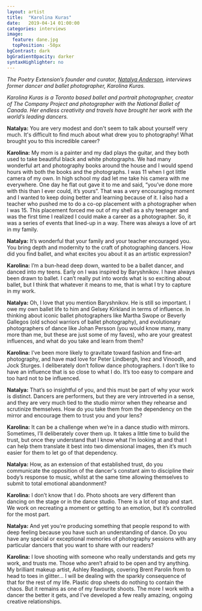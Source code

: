 ```yaml
---
layout: artist
title:  "Karolina Kuras"
date:   2019-04-14 01:00:00
categories: interviews
image:
  feature: dane.jpg
  topPosition: -50px
bgContrast: dark
bgGradientOpacity: darker
syntaxHighlighter: no
---
```


<em>The Poetry Extension’s founder and curator, <a href="http://www.natalyaanderson.com" target="_blank">Natalya Anderson</a>, interviews former dancer and ballet photographer, Karolina Kuras.</em>
<br/>

<em>Karolina Kuras is a Toronto based ballet and portrait photographer, creator of The Company Project and photographer with the National Ballet of Canada. Her endless creativity and travels have brought her work with the world’s leading dancers.</em>
<br/>

<strong>Natalya:</strong> You are very modest and don't seem to talk about yourself very much. It's difficult to find much about what drew you to photography! What brought you to this incredible career?

<strong>Karolina:</strong> My mom is a painter and my dad plays the guitar, and they both used to take beautiful black and white photographs. We had many wonderful art and photography books around the house and I would spend hours with both the books and the photographs. I was 11 when I got little camera of my own. In high school my dad let me take his camera with me everywhere. One day he flat out gave it to me and said, “you’ve done more with this than I ever could, it’s yours”. That was a very encouraging moment and I wanted to keep doing better and learning because of it. I also had a teacher who pushed me to do a co-op placement with a photographer when I was 15. This placement forced me out of my shell as a shy teenager and was the first time I realized I could make a career as a photographer. So, it was a series of events that lined-up in a way. There was always a love of art in my family.

<strong>Natalya:</strong> It’s wonderful that your family and your teacher encouraged you. You bring depth and modernity to the craft of photographing dancers. How did you find ballet, and what excites you about it as an artistic expression?

<strong>Karolina:</strong> I’m a bun-head deep down, wanted to be a ballet dancer, and danced into my teens. Early on I was inspired by Baryshnikov. I have always been drawn to ballet. I can’t really put into words what is so exciting about ballet, but I think that whatever it means to me, that is what I try to capture in my work.

<strong>Natalya:</strong> Oh, I love that you mention Baryshnikov. He is still so important. I owe my own ballet life to him and Gelsey Kirkland in terms of influence. In thinking about iconic ballet photographers like Martha Swope or Beverly Gallegos (old school warriors of ballet photography), and evolutionary photographers of dance like Johan Persson (you would know many, many more than me, but these are just some of my faves), who are your greatest influences, and what do you take and learn from them?

<strong>Karolina:</strong> I’ve been more likely to gravitate toward fashion and fine-art photography, and have mad love for Peter Lindbergh, Inez and Vinoodh, and Jock Sturges. I deliberately don’t follow dance photographers. I don’t like to have an influence that is so close to what I do. It’s too easy to compare and too hard not to be influenced.

<strong>Natalya:</strong> That’s so insightful of you, and this must be part of why your work is distinct. Dancers are performers, but they are very introverted in a sense, and they are very much tied to the studio mirror when they rehearse and scrutinize themselves. How do you take them from the dependency on the mirror and encourage them to trust you and your lens?

<strong>Karolina:</strong> It can be a challenge when we’re in a dance studio with mirrors. Sometimes, I’ll deliberately cover them up. It takes a little time to build the trust, but once they understand that I know what I’m looking at and that I can help them translate it best into two dimensional images, then it’s much easier for them to let go of that dependency.

<strong>Natalya:</strong> How, as an extension of that established trust, do you communicate the opposition of the dancer's constant aim to discipline their body’s response to music, whilst at the same time allowing themselves to submit to total emotional abandonment?

<strong>Karolina:</strong> I don’t know that I do. Photo shoots are very different than dancing on the stage or in the dance studio. There is a lot of stop and start. We work on recreating a moment or getting to an emotion, but it’s controlled for the most part.

<strong>Natalya:</strong> And yet you’re producing something that people respond to with deep feeling because you have such an understanding of dance. Do you have any special or exceptional memories of photography sessions with any particular dancers that you want to share with our readers?

<strong>Karolina:</strong> I love shooting with someone who really understands and gets my work, and trusts me. Those who aren’t afraid to be open and try anything. My brilliant makeup artist, Ashley Readings, covering Brent Parolin from to head to toes in glitter... I will be dealing with the sparkly consequence of that for the rest of my life. Plastic drop sheets do nothing to contain the chaos. But it remains as one of my favourite shoots. The more I work with a dancer the better it gets, and I’ve developed a few really amazing, ongoing creative relationships.

